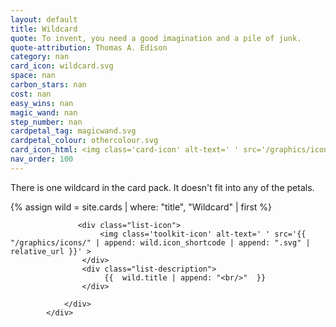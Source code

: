 ```yaml
---
layout: default
title: Wildcard
quote: To invent, you need a good imagination and a pile of junk.
quote-attribution: Thomas A. Edison
category: nan
card_icon: wildcard.svg
space: nan
carbon_stars: nan
cost: nan
easy_wins: nan
magic_wand: nan
step_number: nan
cardpetal_tag: magicwand.svg
cardpetal_colour: othercolour.svg
card_icon_html: <img class='card-icon' alt-text=' ' src='/graphics/icons/wildcard.svg'>
nav_order: 100
---
```

There is one wildcard in the card pack.  It doesn't fit into any of the petals.

{% assign wild = site.cards | where: "title", "Wildcard" | first %} 


<div class="wrap" onclick='location.href ="{{ wild.url | relative_url }}";'>
                <div class="list-row">
                    
                   <div class="list-icon">
                        <img class='toolkit-icon' alt-text=' ' src='{{ "/graphics/icons/" | append: wild.icon_shortcode | append: ".svg" | relative_url }}' >
                    </div>
                    <div class="list-description">
                         {{  wild.title | append: "<br/>"  }} 
                    </div>   
                
                </div>
            </div>

